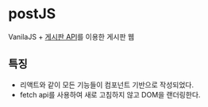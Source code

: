 # postJS

VanilaJS + [게시판 API](https://jsonplaceholder.typicode.com/guide/)를 이용한 게시판 웹

## 특징

- 리액트와 같이 모든 기능들이 컴포넌트 기반으로 작성되었다.
- fetch api를 사용하여 새로 고침하지 않고 DOM을 랜더링한다.
